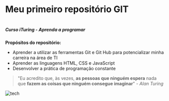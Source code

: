 # Meu primeiro repositório GIT <h1>
##### Curso iTuring - Aprenda a programar <h5>

**Propósitos do repositório:**

* Aprender a utilizar as ferramentas Git e Git Hub para potencializar minha carreira na área de TI
* Aprender as linguagens HTML, CSS e JavaScript
* Desenvolver a prática de programação constante


>"Eu acredito que, às vezes, **as pessoas que ninguém espera** nada que **fazem as coisas que ninguém consegue imaginar**" - _Alan Turing_

![tech](https://claracloud.com.br/wp-content/uploads/2021/02/tech.gif)
